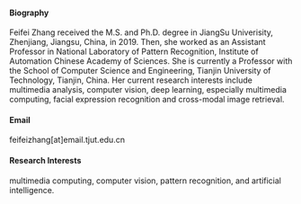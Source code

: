 
#### Biography
Feifei Zhang received the M.S. and Ph.D. degree in JiangSu Univerisity, Zhenjiang, Jiangsu, China, in 2019. Then, she worked as an Assistant Professor in National Laboratory of Pattern Recognition, Institute of Automation Chinese Academy of Sciences. She is currently a Professor with the School of Computer Science and Engineering, Tianjin University of Technology, Tianjin, China. Her current research interests include multimedia analysis, computer vision, deep learning, especially multimedia computing, facial expression recognition and cross-modal image retrieval. 


#### Email
feifeizhang[at]email.tjut.edu.cn

#### Research Interests
multimedia computing, computer vision, pattern recognition, and artificial intelligence.

